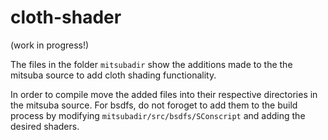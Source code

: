 # cloth-shader
(work in progress!)

The files in the folder `mitsubadir` show the additions made to the the mitsuba source to add cloth shading functionality.

In order to compile move the added files into their respective directories in the mitsuba source. For bsdfs, do not foroget to add them to the build process by modifying `mitsubadir/src/bsdfs/SConscript` and adding the desired shaders.